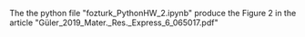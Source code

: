 The the python file "fozturk_PythonHW_2.ipynb" produce the Figure 2 in the article "Güler_2019_Mater._Res._Express_6_065017.pdf"
